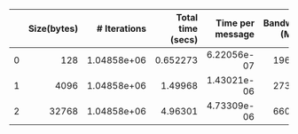 |    |   Size(bytes) |   # Iterations |   Total time (secs) |   Time per message |   Bandwidth (MB/s) |
|---:|--------------:|---------------:|--------------------:|-------------------:|-------------------:|
|  0 |           128 |    1.04858e+06 |            0.652273 |        6.22056e-07 |            196.237 |
|  1 |          4096 |    1.04858e+06 |            1.49968  |        1.43021e-06 |           2731.24  |
|  2 |         32768 |    1.04858e+06 |            4.96301  |        4.73309e-06 |           6602.45  |
